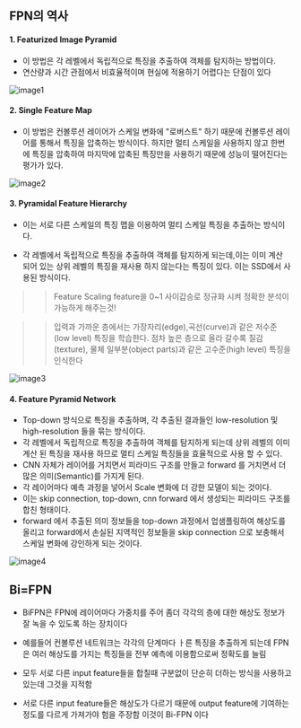 ## FPN의 역사

#### 1.  Featurized Image Pyramid

- 이 방법은 각 레벨에서 독립적으로 특징을 추출하여 객체를 탐지하는 방법이다. 
- 연산량과 시간 관점에서 비효율적이며 현실에 적용하기 어렵다는 단점이 있다

![image1](https://img1.daumcdn.net/thumb/R1280x0/?scode=mtistory2&fname=https%3A%2F%2Fblog.kakaocdn.net%2Fdn%2Fc9fbUC%2FbtquatVdynO%2Fy0sHZPytUMY1aMmQ2mZBE0%2Fimg.png)

#### 2. Single Feature Map

- 이 방법은 컨볼루션 레이어가 스케일 변화에 "로버스트" 하기 때문에 컨볼루션 레이어를 통해서 특징을 압축하는 방식이다. 하지만 멀티 스케일을 사용하지 않고 한번에 특징을 압축하여 마지막에 압축된 특징만을 사용하기 때문에 성능이 떨어진다는 평가가 있다. 

![image2](https://img1.daumcdn.net/thumb/R1280x0/?scode=mtistory2&fname=https%3A%2F%2Fblog.kakaocdn.net%2Fdn%2FCIL62%2Fbtquc2BRy6m%2FLHHSDkG2yTcJJShJxQq9h1%2Fimg.png)

#### 3. Pyramidal Feature Hierarchy

- 이는 서로 다른 스케일의 특징 맵을 이용하여 멀티 스케일 특징을 추출하는 방식이다.

- 각 레벨에서 독립적으로 특징을 추출하여 객체를 탐지하게 되는데,이는 이미 계산 되어 있는 상위 레벨의 특징을 재사용 하지 않는다는 특징이 있다. 이는 SSD에서 사용된 방식이다.

>> Feature Scaling 
>feature을 0~1 사이갑승로 정규화 시켜 정확한 분석이 가능하게 해주는것!

>>입력과 가까운 층에서는 가장자리(edge),곡선(curve)과 같은 저수준(low level) 특징을 학습한다. 점차 높은 층으로 올라 갈수록 질감(texture), 물체 일부분(object parts)과 같은 고수준(high level) 특징을 인식한다

![image3](https://img1.daumcdn.net/thumb/R1280x0/?scode=mtistory2&fname=https%3A%2F%2Fblog.kakaocdn.net%2Fdn%2FdgMQdR%2FbtqubTSVsGf%2FUb7AYjHyJWz39ou6bISqhK%2Fimg.png)


#### 4. Feature Pyramid Network

- Top-down 방식으로 특징을 추출하며, 각 추출된 결과들인 low-resolution 및 high-resolution 들을 묶는 방식이다. 
- 각 레벨에서 독립적으로 특징을 추출하여 객체를 탐지하게 되는데 상위 레벨의 이미 계산 된 특징을 재사용 하므로 멀티 스케일 특징들을 효율적으로 사용 할 수 있다. 
- CNN 자체가 레이어를 거치면서 피라미드 구조를 만들고 forward 를 거치면서 더 많은 의미(Semantic)를 가지게 된다. 
- 각 레이어마다 예측 과정을 넣어서 Scale 변화에 더 강한 모델이 되는 것이다. 
- 이는 skip connection, top-down, cnn forward 에서 생성되는 피라미드 구조를 합친 형태이다. 
- forward 에서 추출된 의미 정보들을 top-down 과정에서 업샘플링하여 해상도를 올리고 forward에서 손실된 지역적인 정보들을 skip connection 으로 보충해서 스케일 변화에 강인하게 되는 것이다.

![image4](https://img1.daumcdn.net/thumb/R1280x0/?scode=mtistory2&fname=https%3A%2F%2Fblog.kakaocdn.net%2Fdn%2F16xz2%2FbtqubeXA8WS%2FmQUOaaqCKPwUL5cVYDMl8k%2Fimg.png)

## Bi=FPN 

- BiFPN은 FPN에 레이어마다 가중치를 주어 좀더 각각의 층에 대한 해상도 정보가 잘 녹을 수 있도록 하는 장치이다

- 예를들어 컨볼루션 네트워크는 각각의 단계마다 ㅏ른 특징을 추출하게 되는데 FPN은 여러 해상도를 가지는 특징들을 전부 예측에 이용함으로써 정확도를 늘림 

- 모두 서로 다른 input feature들을 합칠때 구분없이 단순히 더하는 방식을 사용하고 있는데 그것을 지적함

- 서로 다른 input feature들은 해상도가 다르기 때문에 output feature에 기여하는 정도를 다르게 가져가야 험을 주장함  이것이 Bi-FPN 이다


 


 
 

